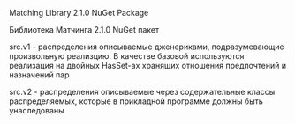 Matching Library 2.1.0 NuGet Package

Библиотека Матчинга 2.1.0 NuGet пакет

src.v1 - распределения описываемые дженериками, подразумевающие произвольную реализцию.
В качестве базовой используются реализация на двойных HasSet-ах хранящих отношения
предпочтений и назначений пар

src.v2 - распределения описываемые через содержательные классы распределяемых,
которые в прикладной программе должны быть унаследованы 